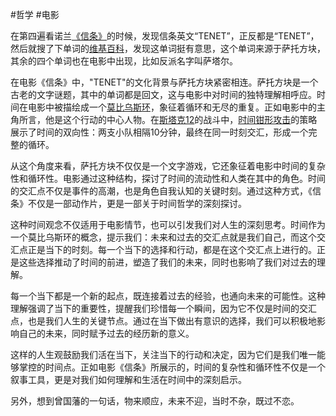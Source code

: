 #哲学 #电影

在第四遍看诺兰[《信条》](https://zhida.zhihu.com/search?content_id=252369122&content_type=Article&match_order=1&q=%E3%80%8A%E4%BF%A1%E6%9D%A1%E3%80%8B&zhida_source=entity)的时候，发现信条英文“TENET”，正反都是“TENET”，然后就搜了下单词的[维基百科](https://link.zhihu.com/?target=https%3A//zh.wikipedia.org/wiki/%25E8%2596%25A9%25E6%2589%2598%25E6%2596%25B9%25E5%25A1%258A)，发现这单词挺有意思，这个单词来源于萨托方块，其余的四个单词也在电影中出现，比如反派名字叫萨塔尔。

在电影《信条》中，"TENET"的文化背景与萨托方块紧密相连。萨托方块是一个古老的文字谜题，其中的单词都是回文，这与电影中对时间的独特理解相呼应。时间在电影中被描绘成一个[莫比乌斯环](https://zhida.zhihu.com/search?content_id=252369122&content_type=Article&match_order=1&q=%E8%8E%AB%E6%AF%94%E4%B9%8C%E6%96%AF%E7%8E%AF&zhida_source=entity)，象征着循环和无尽的重复。正如电影中的主角所言，他是这个行动的中心人物。在[斯塔克12](https://zhida.zhihu.com/search?content_id=252369122&content_type=Article&match_order=1&q=%E6%96%AF%E5%A1%94%E5%85%8B12&zhida_source=entity)的战斗中，[时间钳形攻击](https://zhida.zhihu.com/search?content_id=252369122&content_type=Article&match_order=1&q=%E6%97%B6%E9%97%B4%E9%92%B3%E5%BD%A2%E6%94%BB%E5%87%BB&zhida_source=entity)的策略展示了时间的双向性：两支小队相隔10分钟，最终在同一时刻交汇，形成一个完整的循环。

从这个角度来看，萨托方块不仅仅是一个文字游戏，它还象征着电影中时间的复杂性和循环性。电影通过这种结构，探讨了时间的流动性和人类在其中的角色。时间的交汇点不仅是事件的高潮，也是角色自我认知的关键时刻。通过这种方式，《信条》不仅是一部动作片，更是一部关于时间哲学的深刻探讨。

这种时间观念不仅适用于电影情节，也可以引发我们对人生的深刻思考。时间作为一个莫比乌斯环的概念，提示我们：未来和过去的交汇点就是我们自己，而这个交汇点正是当下的时刻。每一个当下的选择和行动，都是在这个交汇点上进行的。正是这些选择推动了时间的前进，塑造了我们的未来，同时也影响了我们对过去的理解。

每一个当下都是一个新的起点，既连接着过去的经验，也通向未来的可能性。这种理解强调了当下的重要性，提醒我们珍惜每一个瞬间，因为它不仅是时间的交汇点，也是我们人生的关键节点。通过在当下做出有意识的选择，我们可以积极地影响自己的未来，同时赋予过去的经历新的意义。

这样的人生观鼓励我们活在当下，关注当下的行动和决定，因为它们是我们唯一能够掌控的时间点。正如电影《信条》所展示的，时间的复杂性和循环性不仅是一个叙事工具，更是对我们如何理解和生活在时间中的深刻启示。

另外，想到曾国藩的一句话，物来顺应，未来不迎，当时不杂，既过不恋。